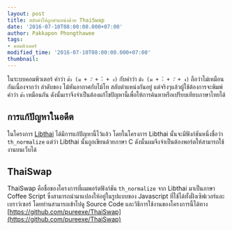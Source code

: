 ```yaml
---
layout: post
title: สลับคำให้ถูกตำแหน่งด้วย ThaiSwap
date: '2016-07-10T08:00:00.000+07:00'
author: Pakkapon Phongthawee
tags:
- คอมพิวเตอร์
modified_time: '2016-07-10T08:00:00.000+07:00'
thumbnail:
---
```

ในระบบคอมพิวเตอร์ คำว่า `มั้ง (ม + -ั + -้ + ง)` กับคำว่า `ม้ัง (ม + -้ + -ั + ง)` ถือว่าไม่เหมือนกันเนื่องจากว่า ลำดับของ ไม้หันอากาศกับไม้โท สลับตำแหน่งกันอยู่ แต่จริงๆแล้วผู้ใช้ต้องการจะพิมพ์คำว่า `มั้ง` เหมือนกัน ดังนั้นเราจึงจำเป็นต้องแก้ไขปัญหานี้เพื่อให้การค้นหาหรือเปรียบเทียบภาษาไทยได้

## การแก้ปัญหาในอดีต
ในโครงการ [Libthai](https://linux.thai.net/projects/libthai) ได้มีการแก้ปัญหานี้ไว้แล้ว โดยในโครงการ Libthai นั้นจะมีฟังก์ชันหนึ่งชื่อว่า `th_normalize` แต่ว่า Libthai นั้นถูกเขียนด้วยภาษา C ดังนั้นผมจึงจำเป็นต้องพอร์ตให้สามารถใช้งานบนเว็บได้

## ThaiSwap
ThaiSwap คือชื่อของโครงการที่ผมพอร์ตฟังก์ชัน `th_normalize` จาก Libthai มาเป็นภาษา Coffee Script ซึ่งสามารถนำมาแปลงให้อยู่ในรูปแบบของ Javascript ที่ใช้ได้ทั้งฝั่งเซิฟเวอร์และเบราว์เซอร์ โดยท่านสามารถเข้าไปดู Source Code และวิธีการใช้งานของโครงการนี้ได้ทาง [https://github.com/pureexe/ThaiSwap](https://github.com/pureexe/ThaiSwap)
